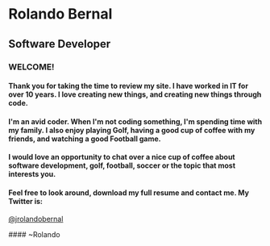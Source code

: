 # Rolando Bernal
## Software Developer



### WELCOME!

#### Thank you for taking the time to review my site. I have worked in IT for over 10 years. I love creating new things, and creating new things through code.

#### I'm an avid coder. When I'm not coding something, I'm spending time with my family. I also enjoy playing Golf, having a good cup of coffee with my friends, and watching a good Football game.

#### I would love an opportunity to chat over a nice cup of coffee about software development, golf, football, soccer or the topic that most interests you.

#### Feel free to look around, download my full resume and contact me. My Twitter is:
[@jrolandobernal](http://twitter.com/jrolandobernal)
        <p>
          #### ~Rolando
        </p>



